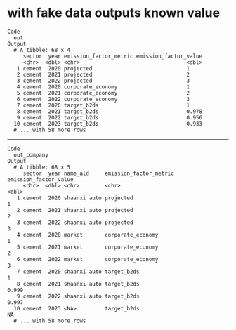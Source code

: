 # with fake data outputs known value

    Code
      out
    Output
      # A tibble: 68 x 4
         sector  year emission_factor_metric emission_factor_value
         <chr>  <dbl> <chr>                                  <dbl>
       1 cement  2020 projected                              1    
       2 cement  2021 projected                              2    
       3 cement  2022 projected                              3    
       4 cement  2020 corporate_economy                      1    
       5 cement  2021 corporate_economy                      2    
       6 cement  2022 corporate_economy                      3    
       7 cement  2020 target_b2ds                            1    
       8 cement  2021 target_b2ds                            0.978
       9 cement  2022 target_b2ds                            0.956
      10 cement  2023 target_b2ds                            0.933
      # ... with 58 more rows

---

    Code
      out_company
    Output
      # A tibble: 68 x 5
         sector  year name_ald     emission_factor_metric emission_factor_value
         <chr>  <dbl> <chr>        <chr>                                  <dbl>
       1 cement  2020 shaanxi auto projected                              1    
       2 cement  2021 shaanxi auto projected                              2    
       3 cement  2022 shaanxi auto projected                              3    
       4 cement  2020 market       corporate_economy                      1    
       5 cement  2021 market       corporate_economy                      2    
       6 cement  2022 market       corporate_economy                      3    
       7 cement  2020 shaanxi auto target_b2ds                            1    
       8 cement  2021 shaanxi auto target_b2ds                            0.999
       9 cement  2022 shaanxi auto target_b2ds                            0.997
      10 cement  2023 <NA>         target_b2ds                           NA    
      # ... with 58 more rows

